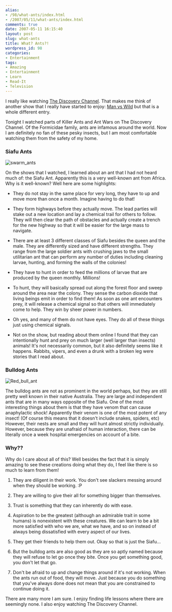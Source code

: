```yaml
---
alias:
- /98/what-ants/index.html
- /2007/05/11/what-ants/index.html
comments: true
date: 2007-05-11 16:15:40
layout: post
slug: what-ants
title: What? Ants?!
wordpress_id: 98
categories:
- Entertainment
tags:
- Amazing
- Entertainment
- Learn
- Read-It
- Television
---
```


I really like watching [The Discovery Channel](http://dsc.discovery.com/). That makes me think of another show that I really have started to enjoy: [Man vs Wild](http://dsc.discovery.com/fansites/manvswild/manvswild.html) but that is a whole different entry.

Tonight I watched parts of Killer Ants and Ant Wars on The Discovery Channel. Of the Formicidae family, ants are infamous around the world. Now I am definitely no fan of these pesky insects, but I am most comfortable watching them from the safety of my home.





### Siafu Ants


![swarm_ants](http://farm1.static.flickr.com/217/493367230_202e5b4338_m.jpg)




On the shows that I watched, I learned about an ant that I had not heard much of: the Siafu Ant. Apparently this is a very well-known ant from Africa. Why is it well-known? Well here are some highlights:



	
  * They do not stay in the same place for very long, they have to up and move more than once a month. Imagine having to do that!

	
  * They form highways before they actually move. The lead parties will stake out a new location and lay a chemical trail for others to follow. They will then clear the path of obstacles and actually create a trench for the new highway so that it will be easier for the large mass to navigate.

	
  * There are at least 3 different classes of Siafu besides the queen and the male. They are differently sized and have different strengths. They range from the large soldier ants with crushing jaws to the small utilitarian ant that can perform any number of duties including cleaning larvae, hunting, and forming the walls of the colonies!

	
  * They have to hunt in order to feed the millions of larvae that are produced by the queen monthly. Millions!

	
  * To hunt, they will basically spread out along the forest floor and sweep around the area near the colony. They sense the carbon dioxide that living beings emit in order to find them! As soon as one ant encounters prey, it will release a chemical signal so that others will immediately come to help. They win by sheer power in numbers.

	
  * Oh yes, and many of them do not have eyes. They do all of these things just using chemical signals.

	
  * Not on the show, but reading about them online I found that they can intentionally hunt and prey on much larger (well larger than insects) animals! It's not necessarily common, but it also definitely seems like it happens. Rabbits, vipers, and even a drunk with a broken leg were stories that I read about.







### Bulldog Ants


![Red_bull_ant](http://farm1.static.flickr.com/230/493367228_3dc6355fc6_m.jpg)




The bulldog ants are not as prominent in the world perhaps, but they are still pretty well known in their native Australia. They are large and independent ants that are in many ways opposite of the Siafu. One of the most interesting things about them is that they have venom that can cause anaphylactic shock! Apparently their venom is one of the most potent of any insect! (Of course this means that it doesn't include snakes, spiders, etc) However, their nests are small and they will hunt almost strictly individually. However, because they are unafraid of human interaction, there can be literally once a week hospital emergencies on account of a bite.


### Why??


Why do I care about all of this? Well besides the fact that it is simply amazing to see these creations doing what they do, I feel like there is so much to learn from them!



	
  1. They are diligent in their work. You don't see slackers messing around when they should be working. :P

	
  2. They are willing to give their all for something bigger than themselves.

	
  3. Trust is something that they can inherently do with ease.

	
  4. Aspiration to be the greatest (although an admirable trait in some humans) is nonexistent with these creatures. We can learn to be a bit more satisfied with who we are, what we have, and so on instead of always being dissatisfied with every aspect of our lives.

	
  5. They get their friends to help them out. Okay so that is just the Siafu...

	
  6. But the bulldog ants are also good as they are so aptly named because they will refuse to let go once they bite. Once you get something good, you don't let that go.

	
  7. Don't be afraid to up and change things around if it's not working. When the ants run out of food, they will move. Just because you do something that you've always done does not mean that you are constrained to continue doing it.


There are many more I am sure. I enjoy finding life lessons where there are seemingly none. I also enjoy watching The Discovery Channel.
